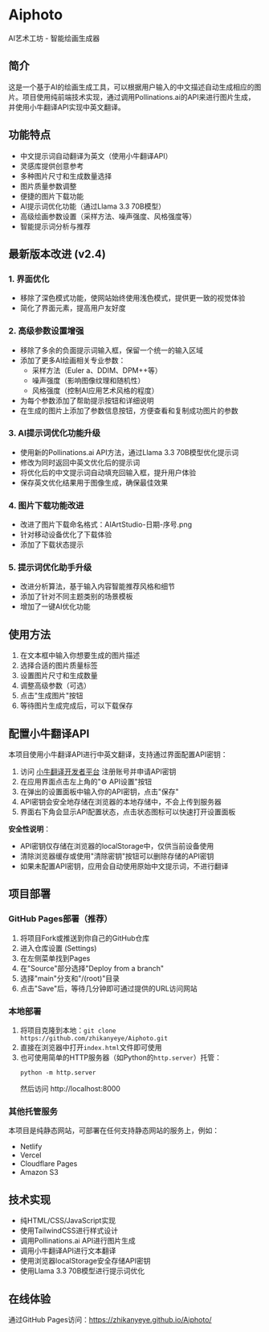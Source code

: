 # Aiphoto

AI艺术工坊 - 智能绘画生成器

## 简介
这是一个基于AI的绘画生成工具，可以根据用户输入的中文描述自动生成相应的图片。项目使用纯前端技术实现，通过调用Pollinations.ai的API来进行图片生成，并使用小牛翻译API实现中英文翻译。

## 功能特点
- 中文提示词自动翻译为英文（使用小牛翻译API）
- 灵感库提供创意参考
- 多种图片尺寸和生成数量选择
- 图片质量参数调整
- 便捷的图片下载功能
- AI提示词优化功能（通过Llama 3.3 70B模型）
- 高级绘画参数设置（采样方法、噪声强度、风格强度等）
- 智能提示词分析与推荐

## 最新版本改进 (v2.4)

### 1. 界面优化
- 移除了深色模式功能，使网站始终使用浅色模式，提供更一致的视觉体验
- 简化了界面元素，提高用户友好度

### 2. 高级参数设置增强
- 移除了多余的负面提示词输入框，保留一个统一的输入区域
- 添加了更多AI绘画相关专业参数：
  - 采样方法（Euler a、DDIM、DPM++等）
  - 噪声强度（影响图像纹理和随机性）
  - 风格强度（控制AI应用艺术风格的程度）
- 为每个参数添加了帮助提示按钮和详细说明
- 在生成的图片上添加了参数信息按钮，方便查看和复制成功图片的参数

### 3. AI提示词优化功能升级
- 使用新的Pollinations.ai API方法，通过Llama 3.3 70B模型优化提示词
- 修改为同时返回中英文优化后的提示词
- 将优化后的中文提示词自动填充回输入框，提升用户体验
- 保存英文优化结果用于图像生成，确保最佳效果

### 4. 图片下载功能改进
- 改进了图片下载命名格式：AIArtStudio-日期-序号.png
- 针对移动设备优化了下载体验
- 添加了下载状态提示

### 5. 提示词优化助手升级
- 改进分析算法，基于输入内容智能推荐风格和细节
- 添加了针对不同主题类别的场景模板
- 增加了一键AI优化功能

## 使用方法
1. 在文本框中输入你想要生成的图片描述
2. 选择合适的图片质量标签
3. 设置图片尺寸和生成数量
4. 调整高级参数（可选）
5. 点击"生成图片"按钮
6. 等待图片生成完成后，可以下载保存

## 配置小牛翻译API
本项目使用小牛翻译API进行中英文翻译，支持通过界面配置API密钥：

1. 访问 [小牛翻译开发者平台](https://niutrans.com/) 注册账号并申请API密钥
2. 在应用界面点击左上角的"⚙️ API设置"按钮
3. 在弹出的设置面板中输入你的API密钥，点击"保存"
4. API密钥会安全地存储在浏览器的本地存储中，不会上传到服务器
5. 界面右下角会显示API配置状态，点击状态图标可以快速打开设置面板

**安全性说明**：
- API密钥仅存储在浏览器的localStorage中，仅供当前设备使用
- 清除浏览器缓存或使用"清除密钥"按钮可以删除存储的API密钥
- 如果未配置API密钥，应用会自动使用原始中文提示词，不进行翻译

## 项目部署

### GitHub Pages部署（推荐）
1. 将项目Fork或推送到你自己的GitHub仓库
2. 进入仓库设置 (Settings)
3. 在左侧菜单找到Pages
4. 在"Source"部分选择"Deploy from a branch"
5. 选择"main"分支和"/(root)"目录
6. 点击"Save"后，等待几分钟即可通过提供的URL访问网站

### 本地部署
1. 将项目克隆到本地：`git clone https://github.com/zhikanyeye/Aiphoto.git`
2. 直接在浏览器中打开`index.html`文件即可使用
3. 也可使用简单的HTTP服务器（如Python的`http.server`）托管：
   ```
   python -m http.server
   ```
   然后访问 http://localhost:8000

### 其他托管服务
本项目是纯静态网站，可部署在任何支持静态网站的服务上，例如：
- Netlify
- Vercel
- Cloudflare Pages
- Amazon S3

## 技术实现
- 纯HTML/CSS/JavaScript实现
- 使用TailwindCSS进行样式设计
- 调用Pollinations.ai API进行图片生成
- 调用小牛翻译API进行文本翻译
- 使用浏览器localStorage安全存储API密钥
- 使用Llama 3.3 70B模型进行提示词优化

## 在线体验
通过GitHub Pages访问：https://zhikanyeye.github.io/Aiphoto/